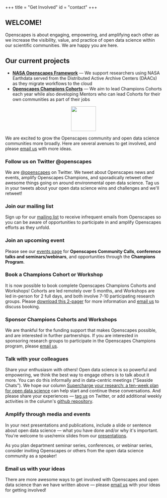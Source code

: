+++
title = "Get Involved"
id = "contact"
+++

## WELCOME!
Openscapes is about engaging, empowering, and amplifying each other as we increase the visibility, value, and practice of open data science within our scientific communities. We are happy you are here. 

## Our current projects

- [**NASA Openscapes Framework**](https://nasa-openscapes.github.io) — We support researchers using NASA Earthdata served from the Distributed Active Archive Centers (DAACs) as they migrate workflows to the cloud
- [**Openscapes Champions Cohorts**](https://openscapes.org/champions) — We aim to lead Champions Cohorts each year while also developing Mentors who can lead Cohorts for their own communities as part of their jobs

<!---
We welcome you to engage however best works for you! We are @openscapes on [Twitter](https://twitter.com/openscapes), [Medium](https://medium.com/@openscapes), and [Github](https://github.com/openscapes).** 

--->

<center><img src="/img/horst_openscapes_mountains_salmon.png" width="80px"></center>

We are excited to grow the Openscapes community and open data science communities more broadly. Here are several avenues to get involved, and please [email us](mailto:openscapes@nceas.ucsb.edu) with more ideas. 

### Follow us on Twitter @openscapes

We are [@openscapes](https://twitter.com/openscapes) on Twitter. We tweet about Openscapes news and events, amplify Openscapes Champions, and sporadically retweet other awesome things going on around environmental open data science. Tag us in your tweets about your open data science wins and challenges and we'll retweet!

### Join our mailing list

Sign up for our [mailing list](https://docs.google.com/forms/d/e/1FAIpQLSdgVXRp3V-w94GPWkR31RUfyBl37EphdQSlCOcnyeNlf8OLWw/viewform?usp=sf_link) to receive infrequent emails from Openscapes so you can be aware of opportunities to participate in and amplify Openscapes efforts as they unfold.

### Join an upcoming event

Please see our [events page](https://openscapes.github.io/events) for **Openscapes Community Calls**, **conference talks and seminars/webinars**, and opportunities through the **Champions Program**. 

### Book a Champions Cohort or Workshop

It is now possible to book complete Openscapes Champions Cohorts and Workshops! Cohorts are led remotely over 5 months, and Workshops are led in-person for 2 full days, and both involve 7-10 participating research groups. Please [download this 2-pager](https://github.com/Openscapes/website/raw/master/static/OpenscapesCohorts_2pager.pdf) for more information and [email us](mailto:openscapes@nceas.ucsb.edu) to discuss booking.

### Sponsor Champions Cohorts and Workshops

We are thankful for the funding support that makes Openscapes possible, and are interested in further partnerships. If you are interested in sponsoring research groups to participate in the Openscapes Champions program, please [email us](mailto:openscapes@nceas.ucsb.edu).

### Talk with your colleagues

Share your enthusiasm with others! Open data science is so powerful and empowering, we think the best way to engage others is to talk about it more. You can do this informally and in data-centric meetings ("Seaside Chats"). We hope our column [Supercharge your research: a ten-week plan for open data science](https://www.nature.com/articles/d41586-019-03335-4) can help start and continue these conversations. And please share your experiences — [tag us](https://twitter.com/openscapes) on Twitter, or add additional weekly activities in the column's [github repository](https://github.com/Openscapes/supercharge-research). 

### Amplify through media and events

In your next presentations and publications, include a slide or sentence about open data science — what you have done and/or why it's important. You're welcome to use/remix slides from our [presentations](/media).

As you plan department seminar series, conferences, or webinar series, consider inviting Openscapes or others from the open data science community as a speaker! 

<!--
### Build and join local communities
Allison's tidy tuesday post
Additionally, there are many ways you can [help build and strengthen communities at your institution](/blog/2018/11/06/build-communities/).  


Our roots are in better science in less time. Here are some of the ways that is put into practice: 

https://scholar.google.com/scholar?cites=12740744150044759412&as_sdt=2005&sciodt=0,5&hl=en

https://www.tandfonline.com/doi/full/10.1080/08920753.2021.1846155


--->

### Email us with your ideas

There are more awesome ways to get involved with Openscapes and open data science than we have written above — please [email us](mailto:openscapes@nceas.ucsb.edu) with your ideas for getting involved! 

<br> 

